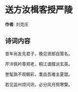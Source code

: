 # 送方汝楫客授严陵

**作者**: 刘克庄

## 诗词内容

昔年尚友先君子，晚见贤郎自策名。

芹泮佩衿尊郑老，桐江谱牒派玄英。

誉髦孰不观朝彩，耄齿吾难主夏盟。

若见监州烦问讯，必分风月照寒檠。

